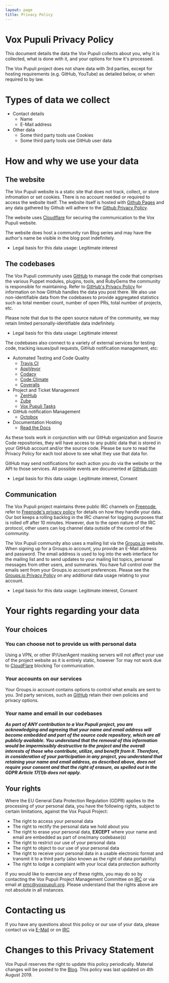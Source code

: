 ```yaml
---
layout: page
title: Privacy Policy
---
```


# Vox Pupuli Privacy Policy

This document details the data the Vox Pupuli collects about you, why it is
collected, what is done with it, and your options for how it's processed.

The Vox Pupuli project does not share data with 3rd parties, except for hosting
requirements (e.g. GitHub, YouTube) as detailed below, or when required to by
law.

# Types of data we collect

* Contact details
  * Name
  * E-Mail address
* Other data
  * Some third party tools use Cookies
  * Some third party tools use GitHub user data

# How and why we use your data

## The website

The Vox Pupuli website is a static site that does not track, collect, or store
infromation or set cookies. There is no account needed or required to access
the website itself. The website itself is hosted with [Github Pages](https://pages.github.com/)
and any data gathered by Github will adhere to the [Github Privacy Policy](https://help.github.com/articles/github-privacy-statement/).

The website uses [Cloudflare](https://www.cloudflare.com) for securing the
communication to the Vox Pupuli website.

The website does host a community run Blog series and may have the
author's name be visible in the blog post indefinitely.

* Legal basis for this data usage: Legitimate interest

## The codebases

The Vox Pupuli community uses [GitHub](https://github.com) to manage the code
that comprises the various Puppet modules, plugins, tools, and RubyGems the
community is responsible for maintaining. Refer to [GitHub's Privacy Policy](https://help.github.com/articles/github-privacy-statement/)
for information on how GitHub handles the data you post there. We also use
non-identifiable data from the codebases to provide aggregated statistics such
as total member count, number of open PRs, total number of projects, etc.

Please note that due to the open source nature of the community, we may retain
limited personally-identifiable data indefinitely.

* Legal basis for this data usage: Legitimate interest

The codebases also connect to a variety of external services for testing code,
tracking issues/pull requests, GitHub notification management, etc:

* Automated Testing and Code Quality
  * [Travis CI](https://travis-ci.org/)
  * [AppVeyor](https://www.appveyor.com/)
  * [Codacy](https://www.codacy.com/)
  * [Code Climate](https://codeclimate.com/)
  * [Coveralls](https://coveralls.io/)
* Project and Ticket Management
  * [ZenHub](https://www.zenhub.com/)
  * [Zube](https://zube.io/)
  * [Vox Pupuli Tasks](https://github.com/voxpupuli/vox-pupuli-tasks#vox-pupuli-tasks---the-webapp-for-community-management)
* GitHub notification Management
  * [Octobox](https://octobox.io/)
* Documentation Hosting
  * [Read the Docs](https://readthedocs.org/)

As these tools work in conjunction with our GitHub organization and Source Code
repositories, they will have access to any public data that is stored in
your GitHub account and/or the source code. Please be sure to read the Privacy
Policy for each tool above to see what they use that data for.

GitHub may send notifications for each action you do via the website or the API
to those services. All possible events are documented at [GitHub.com](https://developer.github.com/v3/activity/events/types/)

* Legal basis for this data usage: Legitimate interest, Consent

## Communication

The Vox Pupuli project maintains three public IRC channels on
[Freenode](https://freenode.net), refer to [Freenode's privacy policy](https://freenode.net/policies#privacy-policy-and-data-retention)
for details on how they handle your data. Our bot keeps a rolling backlog in
the IRC channel for logging purposes that is rolled off after 10 minutes.
However, due to the open nature of the IRC protocol, other users can
log channel data outside of the control of the community.

The Vox Pupuli community also uses a mailing list via the
[Groups.io](https://groups.io) website. When signing up for a Groups.io
account, you provide an E-Mail address and password. The email address is used
to log into the web interface for the mailing list and to send updates to your
mailing list topics, personal messages from other users, and summaries. You have
full control over the emails sent from your Groups.io account preferences.
Please see the [Groups.io Privacy Policy](https://groups.io/static/privacy) on
any additional data usage relating to your account.

* Legal basis for this data usage: Legitimate interest, Consent

# Your rights regarding your data

## Your choices

### You can choose not to provide us with personal data

Using a VPN, or other IP/UserAgent masking servers will not affect your
use of the project website as it is entirely static, however Tor may not work
due to [CloudFlare](https://cloudflare.com) blocking Tor communication.

### Your accounts on our services

Your Groups.io account contains options to control what emails are sent to you. 3rd
party services, such as [GitHub](https://github.com) retain their own policies
and privacy options.

### Your name and email in our codebases

***As part of ANY contribution to a Vox Pupuli project, you are acknowledging and agreeing that your name and email address will become embedded and part of the source code repository, which are all publicly available. You understand that the removal of this information would be impermissibly destructive to the project and the overall interests of those who contribute, utilize, and benefit from it. Therefore, in consideration of your participation in any project, you understand that retaining your name and email address, as described above, does not require your consent and that the right of erasure, as spelled out in the GDPR Article 17(1)b does not apply.***

## Your rights

Where the EU General Data Protection Regulation (GDPR) applies to the
processing of your personal data, you have the following rights, subject
to certain limitations, against the Vox Pupuli Project:

* The right to access your personal data
* The right to rectify the personal data we hold about you
* The right to erase your personal data, **EXCEPT** where your name and email are embedded as part of one/many codebase(s)
* The right to restrict our use of your personal data
* The right to object to our use of your personal data
* The right to receive your personal data in a usable electronic format and transmit it to a third party (also known as the right of data portability)
* The right to lodge a complaint with your local data protection authority

If you would like to exercise any of these rights, you may do so by contacting
the Vox Pupuli Project Management Committee on [IRC](https://kiwiirc.com/client/irc.freenode.net/?#voxpupuli-pmc)
or via email at [pmc@voxpupuli.org](mailto:pmc@voxpupuli.org). Please understand
that the rights above are not absolute in all instances.

# Contacting us

If you have any questions about this policy or our use of your data, please
contact us via [E-Mail](mailto:pmc@voxpupuli.org) or on [IRC](https://kiwiirc.com/client/irc.freenode.net/?#voxpupuli-pmc)

# Changes to this Privacy Statement

Vox Pupuli reserves the right to update this policy periodically. Material
changes will be posted to the [Blog](https://voxpupuli.org/posts). This policy
was last updated on 4th August 2019.

[GitHub]: https://help.github.com/articles/global-privacy-practices
[Freenode]: https://freenode.net/policies
[Groups.io]: https://groups.io/static/privacy
[CloudFlare]: https://www.cloudflare.com/privacypolicy/
[Travis CI]: https://docs.travis-ci.com/legal/privacy-policy/
[AppVeyor]: https://www.appveyor.com/privacy-policy/
[Codacy]: https://www.codacy.com/privacy
[Code Climate]: https://codeclimate.com/legal/privacy
[Coveralls]: https://coveralls.io/legal
[ZenHub]: https://www.zenhub.com/privacy-policy
[Zube]: https://zube.io/privacy
[Octobox]: https://octobox.io/privacy
[Read the Docs]: https://docs.readthedocs.io/en/latest/privacy-policy.html
